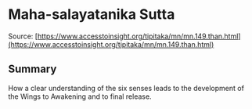 # Maha-salayatanika Sutta



Source: [https://www.accesstoinsight.org/tipitaka/mn/mn.149.than.html](https://www.accesstoinsight.org/tipitaka/mn/mn.149.than.html)



## Summary

How a clear understanding of the six senses leads to the development of the Wings to Awakening and to final release.